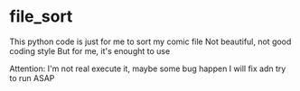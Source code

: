 # file_sort
This python code is just for me to sort my comic file
Not beautiful, not good coding style
But for me, it's enought to use

Attention:
	I'm not real execute it, maybe some bug happen
	I will fix adn try to run ASAP

